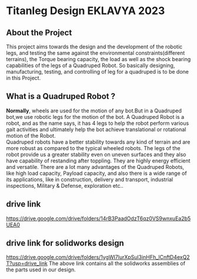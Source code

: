 # Titanleg Design EKLAVYA 2023
## About the Project
This project aims towards the design and the development of the robotic legs, and testing the same against the environmental constraints(different terrains), the Torque bearing capacity, the load as well as the shock bearing capabilities of the legs of a Quadruped Robot. So basically designing, manufacturing, testing, and controlling of leg for a quadruped is to be done in this Project.  

##  **What** is **a** **Quadruped** **Robot** **?**
**Normally**, wheels are used for the motion of any bot.But in a Quadruped bot,we use robotic legs for the motion of the bot. A Quadruped Robot is a robot, and as the name says, it has 4 legs to help the robot perform various gait activities and ultimately help the bot achieve translational or rotational motion of the Robot.  
   Quadruped robots have a better stability towards any kind of terrain and are more robust as compared to the typical wheeled robots. The legs of the robot provide us a greater stability even on uneven surfaces and they also have capability of restanding after toppling. They are highly energy efficient and versatile. There are a lot many advantages of the Quadruped Robots, like high load capacity, Payload capacity, and also there is a wide range of its applications, like in construction, delivery and transport, industrial inspections, Military & Defense, exploration etc..

## drive link 
https://drive.google.com/drive/folders/14rB3PaadOdzT6qz0VS9wnxuEa2b5UEA0

## drive link for solidworks design
https://drive.google.com/drive/folders/1ygWI7lurXpSul3inHFh_lCnftD4exQ2T?usp=drive_link
The above link contains all the solidworks assemblies of the parts used in our design.

